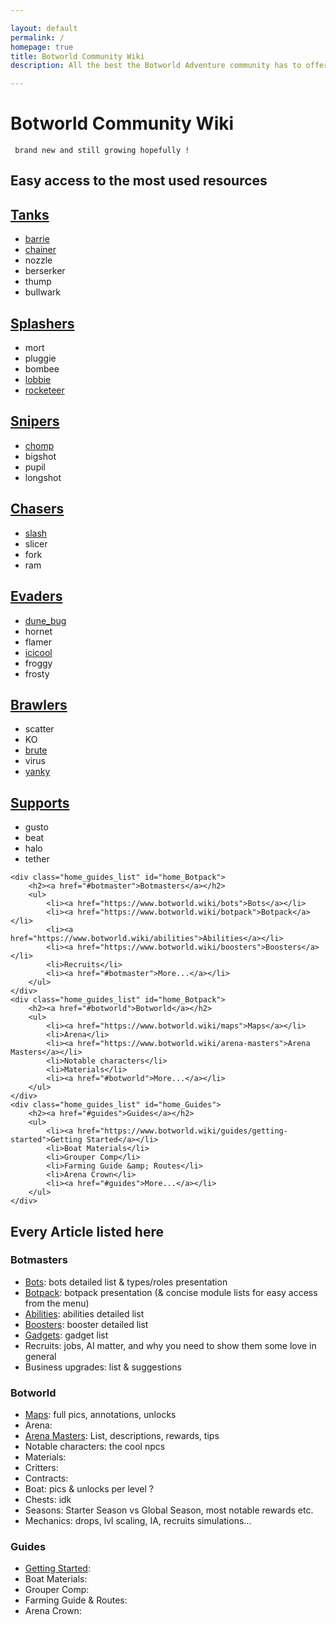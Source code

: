 ```yaml
---

layout: default
permalink: /
homepage: true
title: Botworld Community Wiki
description: All the best the Botworld Adventure community has to offer to help you progress through this awesome game ! Robopedia, Guides, Maps, and more...

---
```


# Botworld Community Wiki

` brand new and still growing hopefully !`

## Easy access to the most used resources

<div id="site_toc">
	<div class="home_botType_list" id="home_Tanks">
		<h2 id="Tanks"><a href="/bots#tanks">Tanks</a></h2>
		<ul>
			<!-- <a href="/"></a> -->
			<li><a href="/barrie">barrie</a></li>
			<li><a href="/chainer">chainer</a></li>
			<li>nozzle</li>
			<li>berserker</li>
			<li>thump</li>
			<li>bullwark</li>
		</ul>
	</div>
	<div class="home_botType_list" id="home_Splashers">
		<h2 id="Splashers"><a href="/bots#splashers">Splashers</a></h2>
		<ul>
			<!-- <a href="/"></a> -->
			<li>mort</li>
			<li>pluggie</li>
			<li>bombee</li>
			<li><a href="/lobbie">lobbie</a></li>
			<li><a href="/rocketeer">rocketeer</a></li>
		</ul>
	</div>
	<div class="home_botType_list" id="home_Snipers">
		<h2 id="Snipers"><a href="/bots#snipers">Snipers</a></h2>
		<ul>
			<!-- <a href="/"></a> -->
			<li><a href="/chomp">chomp</a></li>
			<li>bigshot</li>
			<li>pupil</li>
			<li>longshot</li>
		</ul>
	</div>
	<div class="home_botType_list" id="home_Chasers">
		<h2 id="Chasers"><a href="/bots#chasers">Chasers</a></h2>
		<ul>
			<!-- <a href="/"></a> -->
			<li><a href="/slash">slash</a></li>
			<li>slicer</li>
			<li>fork</li>
			<li>ram</li>
		</ul>
	</div>
	<div class="home_botType_list" id="home_Evaders">
		<h2 id="Evaders"><a href="/bots#evaders">Evaders</a></h2>
		<ul>
			<!-- <a href="/"></a> -->
			<li><a href="/dune-bug">dune_bug</a></li>
			<li>hornet</li>
			<li>flamer</li>
			<li><a href="/icicool">icicool</a></li>
			<li>froggy</li>
			<li>frosty</li>
		</ul>
	</div>
	<div class="home_botType_list" id="home_Brawlers">
		<h2 id="Brawlers"><a href="/bots#brawlers">Brawlers</a></h2>
		<ul>
			<!-- <a href="/"></a> -->
			<li>scatter</li>
			<li>KO</li>
			<li><a href="/brute">brute</a></li>
			<li>virus</li>
			<li><a href="/yanky">yanky</a></li>
		</ul>
	</div>
	<div class="home_botType_list" id="home_Supports">
		<h2 id="Supports"><a href="/bots#supports">Supports</a></h2>
		<ul>
			<!-- <a href="/"></a> -->
			<li>gusto</li>
			<li>beat</li>
			<li>halo</li>
			<li>tether</li>
		</ul>
	</div>

	<div class="home_guides_list" id="home_Botpack">
		<h2><a href="#botmaster">Botmasters</a></h2>
		<ul>
			<li><a href="https://www.botworld.wiki/bots">Bots</a></li>
			<li><a href="https://www.botworld.wiki/botpack">Botpack</a></li>
			<li><a href="https://www.botworld.wiki/abilities">Abilities</a></li>
			<li><a href="https://www.botworld.wiki/boosters">Boosters</a></li>
			<li>Recruits</li>
			<li><a href="#botmaster">More...</a></li>
		</ul>
	</div>
	<div class="home_guides_list" id="home_Botpack">
		<h2><a href="#botworld">Botworld</a></h2>
		<ul>
			<li><a href="https://www.botworld.wiki/maps">Maps</a></li>
			<li>Arena</li>
			<li><a href="https://www.botworld.wiki/arena-masters">Arena Masters</a></li>
			<li>Notable characters</li>
			<li>Materials</li>
			<li><a href="#botworld">More...</a></li>
		</ul>
	</div>
	<div class="home_guides_list" id="home_Guides">
		<h2><a href="#guides">Guides</a></h2>
		<ul>
			<li><a href="https://www.botworld.wiki/guides/getting-started">Getting Started</a></li>
			<li>Boat Materials</li>
			<li>Grouper Comp</li>
			<li>Farming Guide &amp; Routes</li>
			<li>Arena Crown</li>
			<li><a href="#guides">More...</a></li>
		</ul>
	</div>
</div>
<span class="menu-link-target" id="articles"></span>
<span class="menu-link-target" id="botmaster"></span>

## Every Article listed here

### Botmasters

- [Bots](https://www.botworld.wiki/bots): bots detailed list & types/roles presentation
- [Botpack](https://www.botworld.wiki/botpack): botpack presentation (& concise module lists for easy access from the menu) 
- [Abilities](https://www.botworld.wiki/abilities): abilities detailed list
- [Boosters](https://www.botworld.wiki/boosters): booster detailed list
- [Gadgets](https://www.botworld.wiki/gadgets): gadget list
- Recruits: jobs, AI matter, and why you need to show them some love in general
- Business upgrades: list & suggestions
<span class="menu-link-target" id="universe"></span>

### Botworld

- [Maps](https://www.botworld.wiki/maps): full pics, annotations, unlocks
- Arena:
- [Arena Masters](https://www.botworld.wiki/arena-masters): List, descriptions, rewards, tips
- Notable characters: the cool npcs
- Materials: 
- Critters:
- Contracts:
- Boat: pics & unlocks per level ?
- Chests: idk
- Seasons: Starter Season vs Global Season, most notable rewards etc.
- Mechanics: drops, lvl scaling, IA, recruits simulations...
<span class="menu-link-target" id="guides"></span>

### Guides

- [Getting Started](https://www.botworld.wiki/guides/getting-started): 
- Boat Materials:
- Grouper Comp:
- Farming Guide &amp; Routes:
- Arena Crown:
